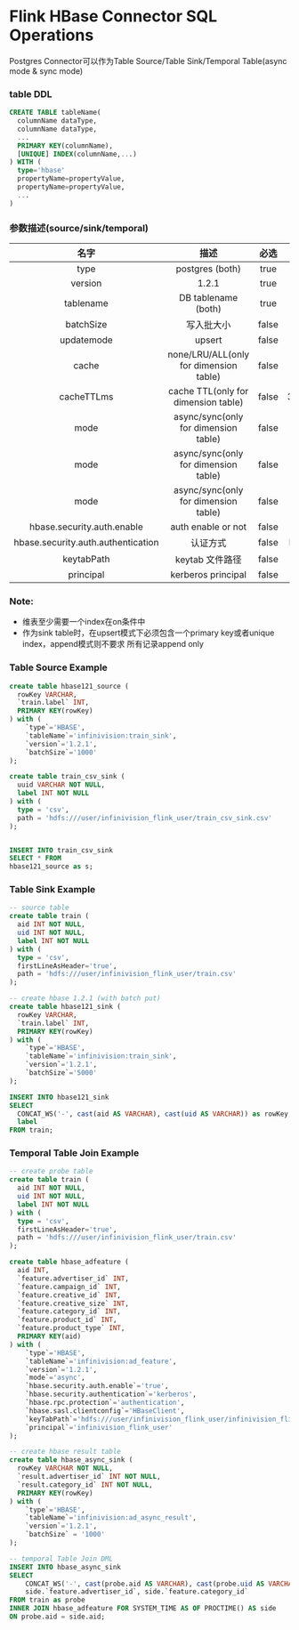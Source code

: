 Flink HBase Connector SQL Operations
======================================

Postgres Connector可以作为Table Source/Table Sink/Temporal Table(async mode & sync mode)

### table DDL
```sql
CREATE TABLE tableName(
  columnName dataType,
  columnName dataType,
  ...
  PRIMARY KEY(columnName),
  [UNIQUE] INDEX(columnName,...)
) WITH (
  type='hbase'
  propertyName=propertyValue,
  propertyName=propertyValue,
  ...
)
```

### 参数描述(source/sink/temporal)
| 名字  |   描述  | 必选  | 默认值  |
| :--:  | :-----------:  | :------:  |    :------:    |
| type  |   postgres (both)    |  true    |      no        |
| version  |   1.2.1     |  true    |      no        |
| tablename  | DB tablename (both) |  true    |      no        |
| batchSize  | 写入批大小 |  false    |      5000        |
| updatemode  | upsert |  false    |   upsert    |
| cache  | none/LRU/ALL(only for dimension table) |  false    |     none      |
| cacheTTLms  | cache TTL(only for dimension table) |  false    |    3600000     |
| mode  | async/sync(only for dimension table) |  false    |    async        |
| mode  | async/sync(only for dimension table) |  false    |    async        |
| mode  | async/sync(only for dimension table) |  false    |    async        |
| hbase.security.auth.enable  | auth enable or not |  false    |    false        |
| hbase.security.auth.authentication  | 认证方式 |  false    |    kerberos        |
| keytabPath  | keytab 文件路径 |  false    |    none        |
| principal  | kerberos principal |  false    |    none        |


### Note:

* 维表至少需要一个index在on条件中
* 作为sink table时，在upsert模式下必须包含一个primary key或者unique index，append模式则不要求 所有记录append only

### Table Source Example
```sql
create table hbase121_source (
  rowKey VARCHAR,
  `train.label` INT,
  PRIMARY KEY(rowKey)
) with (
    `type`='HBASE',
    `tableName`='infinivision:train_sink',
    `version`='1.2.1',
    `batchSize`='1000'
);

create table train_csv_sink (
  uuid VARCHAR NOT NULL,
  label INT NOT NULL
) with (
  type = 'csv',
  path = 'hdfs:///user/infinivision_flink_user/train_csv_sink.csv'
);


INSERT INTO train_csv_sink
SELECT * FROM
hbase121_source as s;
```

### Table Sink Example
```sql
-- source table
create table train (
  aid INT NOT NULL,
  uid INT NOT NULL,
  label INT NOT NULL
) with (
  type = 'csv',
  firstLineAsHeader='true',
  path = 'hdfs:///user/infinivision_flink_user/train.csv'
);

-- create hbase 1.2.1 (with batch put)
create table hbase121_sink (
  rowKey VARCHAR,
  `train.label` INT,
  PRIMARY KEY(rowKey)
) with (
    `type`='HBASE',
    `tableName`='infinivision:train_sink',
    `version`='1.2.1',
    `batchSize`='5000'
);

INSERT INTO hbase121_sink
SELECT 
  CONCAT_WS('-', cast(aid AS VARCHAR), cast(uid AS VARCHAR)) as rowKey,
  label
FROM train;

```

### Temporal Table Join Example
```sql
-- create probe table
create table train (
  aid INT NOT NULL,
  uid INT NOT NULL,
  label INT NOT NULL
) with (
  type = 'csv',
  firstLineAsHeader='true',
  path = 'hdfs:///user/infinivision_flink_user/train.csv'
);

create table hbase_adfeature (
  aid INT,
  `feature.advertiser_id` INT,
  `feature.campaign_id` INT,
  `feature.creative_id` INT,
  `feature.creative_size` INT,
  `feature.category_id` INT,
  `feature.product_id` INT,
  `feature.product_type` INT,
  PRIMARY KEY(aid)
) with (
    `type`='HBASE',
    `tableName`='infinivision:ad_feature',
    `version`='1.2.1',
    `mode`='async',
    `hbase.security.auth.enable`='true',
    `hbase.security.authentication`='kerberos',
    `hbase.rpc.protection`='authentication',
    `hbase.sasl.clientconfig`='HBaseClient',
    `keyTabPath`='hdfs:///user/infinivision_flink_user/infinivision_flink_user.keytab',
    `principal`='infinivision_flink_user'
);

-- create hbase result table
create table hbase_async_sink (
  rowKey VARCHAR NOT NULL,
  `result.advertiser_id` INT NOT NULL,
  `result.category_id` INT NOT NULL,
  PRIMARY KEY(rowKey)
) with (
    `type`='HBASE',
    `tableName`='infinivision:ad_async_result',
    `version`='1.2.1',
    `batchSize` = '1000'
);

-- temporal Table Join DML
INSERT INTO hbase_async_sink
SELECT 
	CONCAT_WS('-', cast(probe.aid AS VARCHAR), cast(probe.uid AS VARCHAR)) as rowKey,
	side.`feature.advertiser_id`, side.`feature.category_id`
FROM train as probe
INNER JOIN hbase_adfeature FOR SYSTEM_TIME AS OF PROCTIME() AS side
ON probe.aid = side.aid;

```